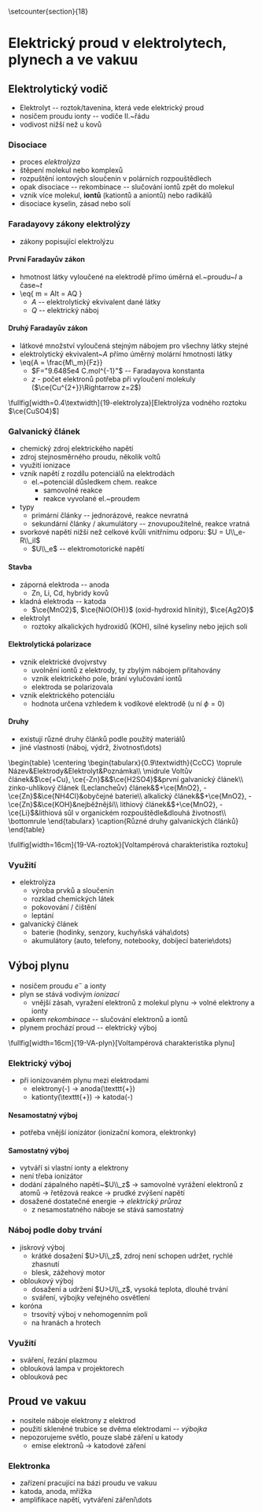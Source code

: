 \setcounter{section}{18}
# Elektrický proud v elektrolytech, plynech a ve vakuu
## Elektrolytický vodič
- Elektrolyt -- roztok/tavenina, která vede elektrický proud
- nosičem proudu ionty -- vodiče II.~řádu
- vodivost nižší než u kovů

### Disociace
- proces *elektrolýza*
- štěpení molekul nebo komplexů
- rozpuštění iontových sloučenin v polárních rozpouštědlech
- opak disociace -- rekombinace -- slučování iontů zpět do molekul
- vznik více molekul, **iontů** (kationtů a aniontů) nebo radikálů
- disociace kyselin, zásad nebo solí

### Faradayovy zákony elektrolýzy
- zákony popisující elektrolýzu

#### První Faradayův zákon
- hmotnost látky vyloučené na elektrodě přímo úměrná el.~proudu~$I$ a čase~$t$
- \eq{
		m = AIt = AQ
	}
	- $A$ -- elektrolytický ekvivalent dané látky
	- $Q$ -- elektrický náboj

#### Druhý Faradayův zákon
- látkové množství vyloučená stejným nábojem pro všechny látky stejné
- elektrolytický ekvivalent~$A$ přímo úměrný molární hmotnosti látky
- \eq{A = \frac{M\\_m}{Fz}}
	- $F="9.6485e4 C.mol^{-1}"$ -- Faradayova konstanta 
	- $z$ - počet elektronů potřeba při vyloučení molekuly ($\ce{Cu^{2+}}\Rightarrow z=2$)

\fullfig[width=0.4\textwidth]{19-elektrolyza}[Elektrolýza vodného roztoku $\ce{CuSO4}$]

### Galvanický článek
- chemický zdroj elektrického napětí
- zdroj stejnosměrného proudu, několik voltů
- využití ionizace
- vznik napětí z rozdílu potenciálů na elektrodách
	- el.~potenciál důsledkem chem. reakce
		- samovolné reakce
		- reakce vyvolané el.~proudem
- typy
	- primární články -- jednorázové, reakce nevratná
	- sekundární články / akumulátory -- znovupoužitelné, reakce vratná
- svorkové napětí nižší než celkové kvůli vnitřnímu odporu: $U = U\\_e-R\\_iI$
	- $U\\_e$ -- elektromotorické napětí

#### Stavba
- záporná elektroda -- anoda
	- Zn, Li, Cd, hybridy kovů
- kladná elektroda -- katoda
	- $\ce{MnO2}$, $\ce{NiO(OH)}$ (oxid-hydroxid hlinitý), $\ce{Ag2O}$
- elektrolyt
	- roztoky alkalických hydroxidů (KOH), silné kyseliny nebo jejich soli

#### Elektrolytická polarizace
- vznik elektrické dvojvrstvy
	- uvolnění iontů z elektrody, ty zbylým nábojem přitahovány
	- vznik elektrického pole, brání vylučování iontů
	- elektroda se polarizovala
- vznik elektrického potenciálu
	- hodnota určena vzhledem k vodíkové elektrodě (u ní $\phi = 0$)

#### Druhy
- existují různé druhy článků podle použitý materiálů
- jiné vlastnosti (náboj, výdrž, životnost\dots)

\begin{table}
\centering
\begin{tabularx}{0.9\textwidth}{CcCC}
\toprule
Název&Elektrody&Elektrolyt&Poznámka\\\\
\midrule
Voltův článek&$\ce{+Cu}, \ce{-Zn}$&$\ce{H2SO4}$&první galvanický článek\\\\
zinko-uhlíkový článek (Leclancheův) článek&$+\ce{MnO2}, -\ce{Zn}$&\ce{NH4Cl}&obyčejné baterie\\\\
alkalický článek&$+\ce{MnO2}, -\ce{Zn}$&\ce{KOH}&nejběžnější\\\\
lithiový článek&$+\ce{MnO2}, -\ce{Li}$&lithiová sůl v organickém rozpouštědle&dlouhá životnost\\\\
\bottomrule
\end{tabularx}
\caption{Různé druhy galvanických článků}
\end{table}

\fullfig[width=16cm]{19-VA-roztok}[Voltampérová charakteristika roztoku]

### Využití
- elektrolýza
	- výroba prvků a sloučenin
	- rozklad chemických látek
	- pokovování / čištění
	- leptání
- galvanický článek
	- baterie (hodinky, senzory, kuchyňská váha\dots)
	- akumulátory (auto, telefony, notebooky, dobíjecí baterie\dots)

## Výboj plynu
- nosičem proudu $e^-$ a ionty
- plyn se stává vodivým *ionizací*
	- vnější zásah, vyražení elektronů z molekul plynu $\rightarrow$ volné elektrony a ionty
- opakem *rekombinace* -- slučování elektronů a iontů
- plynem prochází proud -- elektrický výboj

\fullfig[width=16cm]{19-VA-plyn}[Voltampérová charakteristika plynu]

### Elektrický výboj
- při ionizovaném plynu mezi elektrodami
	- elektrony(-) $\rightarrow$ anoda(\texttt{+})
	- kationty(\texttt{+}) $\rightarrow$ katoda(-)

#### Nesamostatný výboj
- potřeba vnější ionizátor (ionizační komora, elektronky)

#### Samostatný výboj
- vytváří si vlastní ionty a elektrony
- není třeba ionizátor
- dodání zápalného napětí~$U\\_z$ $\rightarrow$ samovolné vyrážení elektronů z atomů $\rightarrow$ řetězová reakce $\rightarrow$ prudké zvýšení napětí
- dosažené dostatečné energie $\rightarrow$ *elektrický průraz*
	- z nesamostatného náboje se stává samostatný

### Náboj podle doby trvání
- jiskrový výboj
	- krátké dosažení $U>U\\_z$, zdroj není schopen udržet, rychlé zhasnutí
	- blesk, zážehový motor
- obloukový výboj
	- dosažení a udržení $U>U\\_z$, vysoká teplota, dlouhé trvání
	- sváření, výbojky veřejného osvětlení
- koróna
	- trsovitý výboj v nehomogenním poli
	- na hranách a hrotech

### Využití
- sváření, řezání plazmou
- oblouková lampa v projektorech
- oblouková pec

## Proud ve vakuu
- nositele náboje elektrony z elektrod
- použití skleněné trubice se dvěma elektrodami -- *výbojka*
- nepozorujeme světlo, pouze slabé záření u katody
	- emise elektronů $\rightarrow$ katodové záření

### Elektronka
- zařízení pracující na bázi proudu ve vakuu
- katoda, anoda, mřížka
- amplifikace napětí, vytváření záření\dots
